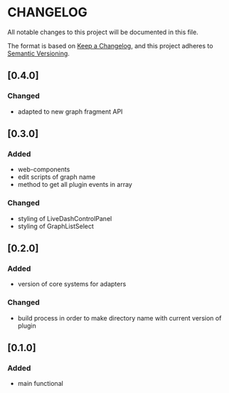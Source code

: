 # CHANGELOG

All notable changes to this project will be documented in this file.

The format is based on [Keep a Changelog](https://keepachangelog.com/en/1.0.0/),
and this project adheres to [Semantic Versioning](https://semver.org/spec/v2.0.0.html).

## [0.4.0]

### Changed

- adapted to new graph fragment API

## [0.3.0]

### Added

- web-components
- edit scripts of graph name
- method to get all plugin events in array

### Changed

- styling of LiveDashControlPanel
- styling of GraphListSelect

## [0.2.0]

### Added

- version of core systems for adapters

### Changed

- build process in order to make directory name with current version of plugin

## [0.1.0]

### Added

- main functional
